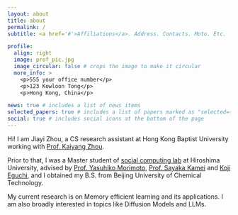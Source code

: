 ```yaml
---
layout: about
title: about
permalink: /
subtitle: <a href='#'>Affiliations</a>. Address. Contacts. Moto. Etc.

profile:
  align: right
  image: prof_pic.jpg
  image_circular: false # crops the image to make it circular
  more_info: >
    <p>555 your office number</p>
    <p>123 Kowloon Tong</p>
    <p>Hong Kong, China</p>

news: true # includes a list of news items
selected_papers: true # includes a list of papers marked as "selected={true}"
social: true # includes social icons at the bottom of the page
---
```


Hi! I am Jiayi Zhou, a CS research assistant at Hong Kong Baptist University working with [Prof. Kaiyang Zhou](https://kaiyangzhou.github.io/). 

Prior to that, I was a Master student of [social computing lab](http://www.morimo.com/morimo-ken/index.htm) at Hiroshima University, advised by [Prof. Yasuhiko Morimoto](https://seeds.office.hiroshima-u.ac.jp/profile/ja.426195b7887509fc520e17560c007669.html), [Prof. Sayaka Kamei](https://home.hiroshima-u.ac.jp/s10kamei/j-index.html) and [Koji Eguchi](https://seeds.office.hiroshima-u.ac.jp/profile/ja.08fe4c07c0bb6d6b520e17560c007669.html), and I obtained my B.S. from Beijing University of Chemical Technology.

My current research is on Memory efficient learning and its applications. I am also broadly interested in topics like Diffusion Models and LLMs.
